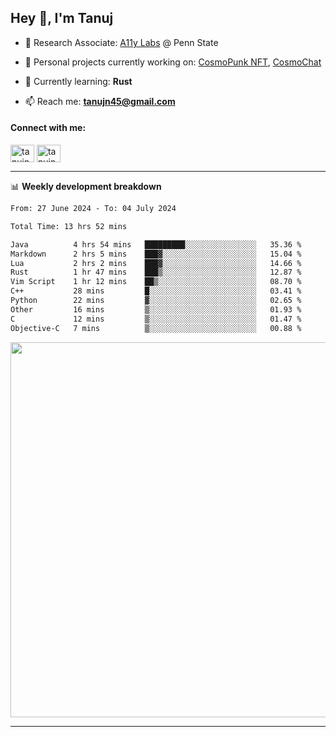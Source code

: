 <h2>Hey 👋, I'm Tanuj</h2>

- 🔬 Research Associate: [A11y Labs](https://a11y.ist.psu.edu/) @ Penn State 

- 🔭 Personal projects currently working on: [CosmoPunk NFT](https://github.com/tanujn45/CosmoNFT), [CosmoChat](https://github.com/tanujn45/CosmoChat)

- 🌱 Currently learning: **Rust**

- 📫 Reach me: **tanujn45@gmail.com**

<h4 align="left">Connect with me:</h4>
<p align="left">
<a href="https://twitter.com/tanujn45" target="blank"><img align="center" src="https://raw.githubusercontent.com/rahuldkjain/github-profile-readme-generator/master/src/images/icons/Social/twitter.svg" alt="tanujn45" height="28" width="38" /></a>
<a href="https://linkedin.com/in/tanujn45" target="blank"><img align="center" src="https://raw.githubusercontent.com/rahuldkjain/github-profile-readme-generator/master/src/images/icons/Social/linked-in-alt.svg" alt="tanujn45" height="28" width="38" /></a>
</p>

-------

📊 **Weekly development breakdown**
<!--START_SECTION:waka-->

```txt
From: 27 June 2024 - To: 04 July 2024

Total Time: 13 hrs 52 mins

Java          4 hrs 54 mins   █████████░░░░░░░░░░░░░░░░   35.36 %
Markdown      2 hrs 5 mins    ███▓░░░░░░░░░░░░░░░░░░░░░   15.04 %
Lua           2 hrs 2 mins    ███▓░░░░░░░░░░░░░░░░░░░░░   14.66 %
Rust          1 hr 47 mins    ███▒░░░░░░░░░░░░░░░░░░░░░   12.87 %
Vim Script    1 hr 12 mins    ██▒░░░░░░░░░░░░░░░░░░░░░░   08.70 %
C++           28 mins         █░░░░░░░░░░░░░░░░░░░░░░░░   03.41 %
Python        22 mins         ▓░░░░░░░░░░░░░░░░░░░░░░░░   02.65 %
Other         16 mins         ▒░░░░░░░░░░░░░░░░░░░░░░░░   01.93 %
C             12 mins         ▒░░░░░░░░░░░░░░░░░░░░░░░░   01.47 %
Objective-C   7 mins          ▒░░░░░░░░░░░░░░░░░░░░░░░░   00.88 %
```

<!--END_SECTION:waka-->

<img src="https://wakatime.com/share/@018e9abd-1aa4-4aa6-9db7-5ca3b999e810/4650b67a-98aa-46b4-b598-3d8a2451f0df.svg" width="600"/>

-------
